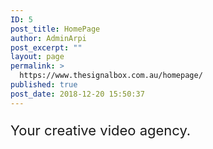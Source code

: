 ```yaml
---
ID: 5
post_title: HomePage
author: AdminArpi
post_excerpt: ""
layout: page
permalink: >
  https://www.thesignalbox.com.au/homepage/
published: true
post_date: 2018-12-20 15:50:37
---
```

<!-- wp:paragraph {"customFontSize":22} -->
<p style="font-size:22px"> Your creative video agency.</p>
<!-- /wp:paragraph -->